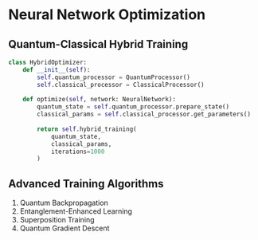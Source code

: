 # Neural Network Optimization

## Quantum-Classical Hybrid Training

```python
class HybridOptimizer:
    def __init__(self):
        self.quantum_processor = QuantumProcessor()
        self.classical_processor = ClassicalProcessor()
    
    def optimize(self, network: NeuralNetwork):
        quantum_state = self.quantum_processor.prepare_state()
        classical_params = self.classical_processor.get_parameters()
        
        return self.hybrid_training(
            quantum_state,
            classical_params,
            iterations=1000
        )
```

## Advanced Training Algorithms
1. Quantum Backpropagation
2. Entanglement-Enhanced Learning
3. Superposition Training
4. Quantum Gradient Descent